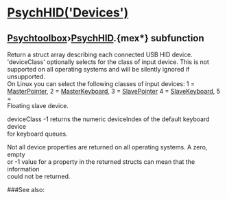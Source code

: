 # [PsychHID('Devices')](PsychHID-Devices) 
## [Psychtoolbox](Pyschtoolbox)&#8250;[PsychHID](PsychHID).{mex*} subfunction


Return a struct array describing each connected USB HID device.  
'deviceClass' optionally selects for the class of input device. This is not  
supported on all operating systems and will be silently ignored if unsupported.  
On Linux you can select the following classes of input devices: 1 =  
[MasterPointer](MasterPointer), 2 = [MasterKeyboard](MasterKeyboard), 3 = [SlavePointer](SlavePointer) 4 = [SlaveKeyboard](SlaveKeyboard), 5 =  
Floating slave device.  
  
deviceClass -1 returns the numeric deviceIndex of the default keyboard device  
for keyboard queues.  
  
Not all device properties are returned on all operating systems. A zero, empty  
or -1 value for a property in the returned structs can mean that the information  
could not be returned.  
  


###See also:

